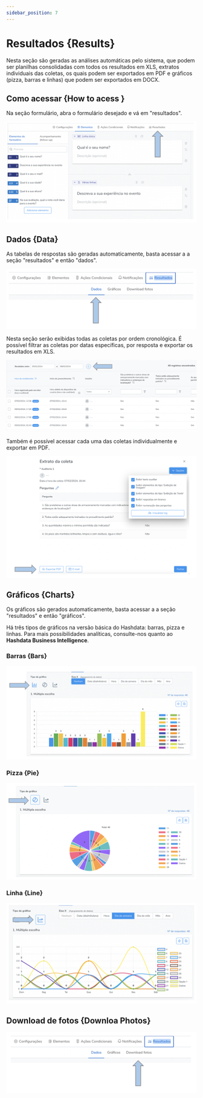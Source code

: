 ```yaml
---
sidebar_position: 7
---
```

# Resultados {Results}

Nesta seção são geradas as análises automáticas pelo sistema, que podem ser planilhas consolidadas com todos os resultados em XLS, extratos individuais das coletas, os quais podem ser exportados em PDF e gráficos (pizza, barras e linhas) que podem ser exportados em DOCX.

## Como acessar {How to acess }

Na seção formulário, abra o formulário desejado e vá em "resultados".

![result1](./images/result1.png)

## Dados {Data}

As tabelas de respostas são geradas automaticamente, basta acessar a a seção "resultados" e então "dados".

![data](./images/data.png)

Nesta seção serão exibidas todas as coletas por ordem cronológica. É possível filtrar as coletas por datas específicas, por resposta e exportar os resultados em XLS.

![table](./images/table.png)

Também é possível acessar cada uma das coletas individualmente e exportar em PDF.

![export](./images/export.png)

## Gráficos {Charts}

Os gráficos são gerados automaticamente, basta acessar a a seção "resultados" e então "gráficos".

Há três tipos de gráficos na versão básica do Hashdata: barras, pizza e linhas. Para mais possibilidades analíticas, consulte-nos quanto ao **Hashdata Business Intelligence**.

### Barras {Bars}

![bar](./images/bar.png)

### Pizza {Pie}

![pie](./images/pie.png)

### Linha {Line}

![line](./images/line.png)

## Download de fotos {Downloa Photos}

![photo](./images/photo.png)

